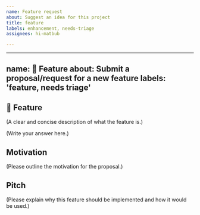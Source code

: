 ```yaml
---
name: Feature request
about: Suggest an idea for this project
title: feature
labels: enhancement, needs-triage
assignees: hi-matbub

---
```


---
name: 🚀 Feature
about: Submit a proposal/request for a new feature
labels: 'feature, needs triage'
---

## 🚀 Feature

(A clear and concise description of what the feature is.)

(Write your answer here.)

## Motivation

(Please outline the motivation for the proposal.)

## Pitch

(Please explain why this feature should be implemented and how it would be used.)

<!--
  What happens if you skip this step?

  Someone will read your feature proposal and maybe will be able to help you,
  but it’s unlikely that it will get much attention from the team. Eventually,
  the issue will likely get closed in favor of issues that have better explanations

  Thanks for helping us help you!
-->
